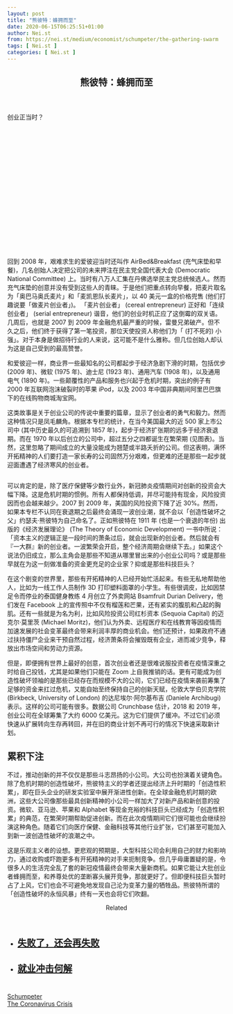 ```yaml
---
layout: post
title: "熊彼特：蜂拥而至"
date: 2020-06-15T06:25:51+01:00
author: Nei.st
from: https://nei.st/medium/economist/schumpeter/the-gathering-swarm
tags: [ Nei.st ]
categories: [ Nei.st ]
---
```


<article class="post-21271 post type-post status-publish format-standard hentry category-schumpeter tag-the-coronavirus-crisis" id="post-21271">
 <header class="page-header medium Archives">
  <div class="page-header__image">
  </div>
  <div class="page-header__content">
   <h1 class="page-title text-align-center">
    熊彼特：蜂拥而至
   </h1>
  </div>
 </header>
 <div class="entry-content aesop-entry-content" id="post-21271-content">
  <link as="font" crossorigin="anonymous" href="//cdn.jsdelivr.net/gh/0nd1jyU39XQ/_/glyph/font-face/0uIzqoZjSuJfvSBnvgXTcApMtcVhMcpr.woff" rel="preload" type="font/woff"/>
  <link as="font" crossorigin="anonymous" href="//cdn.jsdelivr.net/gh/0nd1jyU39XQ/_/glyph/font-face/1sTnSLZWDKucPX6SAk.woff" rel="preload" type="font/woff"/>
  <p class="blog-post__description">
   创业正当时？
  </p>
  <span id="more-21271">
  </span>
  <div class="navigation__primary-inner">
   <a class="economist__link-logo" href="//nei.st/medium/economist">
   </a>
  </div>
  <div class="container img component-image">
   <div class="aspectRatioPlaceholder" style="padding-bottom:56.25%;height: 0;">
    <div class="progressiveMedia" data-height="720" data-width="1280">
     <img alt="" class="progressiveMedia-image" data-src="https://cdn.jsdelivr.net/gh/0nd1jyU39XQ/_/img/1/20200516_WBD000.jpg" src="https://cdn.jsdelivr.net/gh/0nd1jyU39XQ/_/img/1/20200516_WBD000.jpg"/>
    </div>
   </div>
  </div>
  <p>
   回到 2008 年，艰难求生的爱彼迎当时还叫作 AirBed&amp;Breakfast (充气床垫和早餐)，几名创始人决定把公司的未来押注在民主党全国代表大会 (Democratic National Committee) 上。当时有八万人汇集在丹佛选举民主党总统候选人。然而充气床垫的创意并没有受到这些人的青睐。于是他们把重点转向早餐，把麦片取名为「奥巴马奥氏麦片」和「麦凯恩队长麦片」，以 40 美元一盒的价格兜售 (他们打趣说要「做麦片创业者」)。 「麦片创业者」 (cereal entrepreneur) 正好和「连续创业者」 (serial entrepreneur) 谐音，他们的创业时机正应了这倒霉的双关语。几周后，也就是 2007 到 2009 年金融危机最严重的时候，雷曼兄弟破产。但不久之后，他们终于获得了第一笔投资，那位天使投资人称他们为「 (打不死的) 小强」。对于本身是做招待行业的人来说，这可能不是什么雅称。但几位创始人却认为这是自己受到的最高赞誉。
  </p>
  <p>
   和爱彼迎一样，商业界一些最知名的公司都起步于经济急剧下滑的时期，包括优步 (2009 年)、微软 (1975 年)、迪士尼 (1923 年)、通用汽车 (1908 年)，以及通用电气 (1890 年)。一些颠覆性的产品和服务也兴起于危机时期，突出的例子有 2000 年互联网泡沫破裂时的苹果 iPod，以及 2003 年中国非典期间阿里巴巴旗下的在线购物商城淘宝网。
  </p>
  <p>
   这类故事是关于创业公司的传说中重要的篇章，显示了创业者的勇气和毅力。然而这种情况只是凤毛麟角。根据本专栏的统计，在当今美国最大的近 500 家上市公司中 (其中历史最久的可追溯到 1857 年)，起步于经济扩张期的远多于经济衰退期。而在 1970 年以后创立的公司中，超过五分之四都诞生在繁荣期 (见图表)。当然，这里忽略了期间成立的大量没能成为翘楚或半路夭折的公司。但这表明，满怀开拓精神的人们要打造一家长寿的公司固然万分艰难，但更难的还是那些一起步就迎面遭遇了经济寒风的创业者。
  </p>
  <div class="container img">
   <div class="aspectRatioPlaceholder">
    <div class="progressiveMedia" data-height="643" data-width="1280">
     <img alt="" class="progressiveMedia-image lazyload" data-src="https://cdn.jsdelivr.net/gh/0nd1jyU39XQ/_/img/1/20200516_WBC546.png" id="zoom-default" src="https://cdn.jsdelivr.net/gh/0nd1jyU39XQ/_/img/1/20200516_WBC546.png"/>
    </div>
   </div>
  </div>
  <p>
   可以肯定的是，除了医疗保健等少数行业外，新冠肺炎疫情期间对创新的投资会大幅下降。这是危机时期的惯例。所有人都保持低调，并尽可能持有现金，风险投资因而也会越来越少。2007 到 2009 年，美国的风险投资下降了近 30%。然而，如果本专栏不认同在衰退期之后最终会涌现一波创业潮，就不会以「创造性破坏之父」约瑟夫·熊彼特为自己命名了。正如熊彼特在 1911 年 (也是一个衰退的年份) 出版的《经济发展理论》 (The Theory of Economic Development) 一书中所说：「资本主义的逻辑正是一段时间的萧条过后，就会出现新的创业者。然后就会有『一大群』新的创业者。一波繁荣会开启，整个经济周期会继续下去。」如果这个说法仍旧成立，那么主角会是那些不知道从哪里冒出来的小创业公司吗？或是那些早就在为这一刻做准备的资金更充足的企业家？抑或是那些科技巨头？
  </p>
  <p>
   在这个剧变的世界里，那些有开拓精神的人已经开始忙活起来。有些无私地帮助他人，比如为一线工作人员制作 3D 打印塑料面罩的小学生。有些很调皮，比如因禁足令而停业的泰国健身教练 4 月创立了外卖网站 Bsamfruit Durian Delivery，他们发在 Facebook 上的宣传照中不仅有榴莲和芒果，还有紧实的腹肌和凸起的胸肌。还有一些就是为名为利，比如风险投资公司红杉资本 (Sequoia Capital) 的迈克尔·莫里茨 (Michael Moritz)，他们认为外卖、远程医疗和在线教育等因疫情而加速发展的社会变革最终会带来利润丰厚的商业机会。他们还预计，如果政府不通过扶持僵尸企业来干预自然过程，经济萧条将会摧毁既有企业，进而减少竞争，释放出市场空间和劳动力资源。
  </p>
  <div class="code-block code-block-1" style="margin: 8px 0; clear: both;">
   <div class="container ads_KbHEVhh8Rw">
    <div class="card card--blog post-sidebar">
     <div class="card-body">
      <div class="logo_ngcontent-kty-0">
      </div>
      <div class="iframe-blocker U6XAMK63Vh00WqvF2BacIQ">
       <div class="background-h60B">
       </div>
       <div class="WumZiPCS4MeMw4pxQ">
       </div>
      </div>
     </div>
     <div class="card-footer">
      <div class="card-footer-wrapper" layout="row bottom-left">
      </div>
     </div>
    </div>
   </div>
  </div>
  <p>
   但是，即便拥有世界上最好的创意，首次创业者还是很难说服投资者在疫情深重之时给自己投钱，尤其是如果他们只能在 Zoom 上自我推销的话。更有可能成为创造性破坏领袖的是那些已经存在而规模不大的公司，它们已经在疫情来袭前筹集了足够的资金来扛过危机，又能自始至终保持自己的创新天赋，伦敦大学伯贝克学院 (Birkbeck, University of London) 的达尼埃尔·阿尔基布吉 (Daniele Archibugi) 表示。这样的公司可能有很多。数据公司 Crunchbase 估计，2018 和 2019 年，创业公司在全球筹集了大约 6000 亿美元。这为它们提供了缓冲。不过它们必须快速从扩展转向生存再转回，并在旧的商业计划不再可行的情况下快速采取新计划。
  </p>
  <h2>
   累积下注
  </h2>
  <p>
   不过，推动创新的并不仅仅是那些斗志昂扬的小公司。大公司也扮演着关键角色。除了危机时期的创造性破坏，熊彼特主义的学者还提出经济上升时期的「创造性积累」，即在巨头企业的研发实验室中展开渐进性创新。在全球金融危机时期的欧洲，这些大公司像那些最具创新精神的小公司一样加大了对新产品和新创意的投资。微软、亚马逊、苹果和 Alphabet 等现金充裕的科技巨头已经成为「创造性积累」的典范，在繁荣时期帮助促进创新。而在此次疫情期间它们很可能也会继续扮演这种角色。随着它们向医疗保健、金融科技等其他行业扩张，它们甚至可能加入到新一波创造性破坏的浪潮之中。
  </p>
  <p>
   这是乐观主义者的设想。更悲观的预期是，大型科技公司会利用自己的财力和影响力，通过收购或吓跑更多有开拓精神的对手来扼制竞争。但几乎毋庸置疑的是，令很多人的生活完全乱了套的新冠疫情最终会带来大量新商机。如果它能让大批创业者蜂拥而至，和养尊处优的垄断寡头展开竞争，那就更好了。但即便科技巨头暂时占了上风，它们也会不可避免地发现自己沦为变革力量的牺牲品。熊彼特所谓的「创造性破坏的永恒风暴」终有一天也会将它们吹翻。
  </p>
  <section class="jsx-1092709871 collection">
   <header class="jsx-1092709871 container">
    <span class="jsx-65431776 text-icon text-right size-md spacing-xxtight weight-medium">
     <span class="jsx-65431776 text">
      <span class="jsx-1092709871">
       Related
      </span>
     </span>
    </span>
   </header>
   <ul class="jsx-1092709871 collection-list">
    <li class="jsx-1092709871">
     <section class="jsx-2013367371 container">
      <div class="jsx-2013367371 content no-cover type-collection">
       <div class="jsx-2013367371 left">
        <a class="jsx-2013367371" href="https://nei.st/medium/wsj/why-entrepreneurs-dont-learn-from-their-mistakes">
         <h2 class="jsx-2996311878 sidebar">
          失败了，还会再失败
         </h2>
        </a>
       </div>
      </div>
     </section>
    </li>
    <li class="jsx-1092709871">
     <section class="jsx-2013367371 container">
      <div class="jsx-2013367371 content no-cover type-collection">
       <div class="jsx-2013367371 left">
        <a class="jsx-2013367371" href="https://nei.st/medium/caixin/cw898h">
         <h2 class="jsx-2996311878 sidebar">
          就业冲击何解
         </h2>
        </a>
       </div>
      </div>
     </section>
    </li>
   </ul>
  </section>
  <div class="container ag ah">
   <div class="fe n el">
    <a class="dt du bn bo bp bq br bs bt bu dv dw bx by dx dy" href="https://nei.st/medium/economist?source=https://www.economist.com/business/2020/05/16/creative-destruction-in-times-of-covid" rel="noopener noreferrer nofollow" target="_blank">
     <div class="c ff fg ag ah fh el fi fj ce fk fl fm fn fo fp fq fr fs ft fu">
      <div class="bs em en eo ep eq fv ah fw fg ag bm eu fx q fy fz p ac">
      </div>
     </div>
    </a>
   </div>
  </div>
  <div class="code-block code-block-2" style="margin: 8px 0; clear: both;">
   <br/>
   <div class="container ads_KbHEVhh8Rw">
    <div class="card card--blog post-sidebar">
     <div class="card-body">
      <div class="logo_ngcontent-kty-0">
      </div>
      <div class="iframe-blocker U6XAMK63Vh00WqvF2BacIQ">
       <div class="background-h60B">
       </div>
       <div class="WumZiPCS4MeMw4pxQ">
       </div>
      </div>
     </div>
     <div class="card-footer">
      <div class="card-footer-wrapper" layout="row bottom-left">
      </div>
     </div>
    </div>
   </div>
  </div>
 </div>
 <footer class="entry-footer">
  <div class="categories icon-link">
   <a href="https://nei.st/category/medium/economist/schumpeter" rel="category tag">
    Schumpeter
   </a>
  </div>
  <div class="tags icon-link">
   <a href="https://nei.st/tag/the-coronavirus-crisis" rel="tag">
    The Coronavirus Crisis
   </a>
  </div>
 </footer>
</article>

